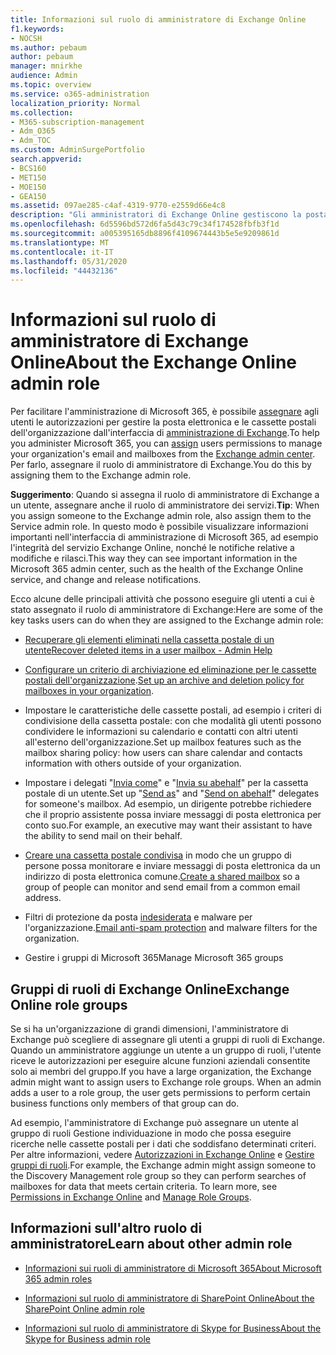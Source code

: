 ```yaml
---
title: Informazioni sul ruolo di amministratore di Exchange Online
f1.keywords:
- NOCSH
ms.author: pebaum
author: pebaum
manager: mnirkhe
audience: Admin
ms.topic: overview
ms.service: o365-administration
localization_priority: Normal
ms.collection:
- M365-subscription-management
- Adm_O365
- Adm_TOC
ms.custom: AdminSurgePortfolio
search.appverid:
- BCS160
- MET150
- MOE150
- GEA150
ms.assetid: 097ae285-c4af-4319-9770-e2559d66e4c8
description: "Gli amministratori di Exchange Online gestiscono la posta elettronica e le cassette postali dell'organizzazione. Ad esempio, recuperano gli elementi eliminati nella cassetta postale di un utente. "
ms.openlocfilehash: 6d5596bd572d6fa5d43c79c34f174528fbfb3f1d
ms.sourcegitcommit: a005395165db8896f4109674443b5e5e9209861d
ms.translationtype: MT
ms.contentlocale: it-IT
ms.lasthandoff: 05/31/2020
ms.locfileid: "44432136"
---
```

# <a name="about-the-exchange-online-admin-role"></a><span data-ttu-id="4b3ed-104">Informazioni sul ruolo di amministratore di Exchange Online</span><span class="sxs-lookup"><span data-stu-id="4b3ed-104">About the Exchange Online admin role</span></span>

<span data-ttu-id="4b3ed-105">Per facilitare l'amministrazione di Microsoft 365, è possibile [assegnare](assign-admin-roles.md) agli utenti le autorizzazioni per gestire la posta elettronica e le cassette postali dell'organizzazione dall'interfaccia di [amministrazione di Exchange](https://go.microsoft.com/fwlink/p/?LinkID=271807).</span><span class="sxs-lookup"><span data-stu-id="4b3ed-105">To help you administer Microsoft 365, you can [assign](assign-admin-roles.md) users permissions to manage your organization's email and mailboxes from the [Exchange admin center](https://go.microsoft.com/fwlink/p/?LinkID=271807).</span></span> <span data-ttu-id="4b3ed-106">Per farlo, assegnare il ruolo di amministratore di Exchange.</span><span class="sxs-lookup"><span data-stu-id="4b3ed-106">You do this by assigning them to the Exchange admin role.</span></span> 
  
 <span data-ttu-id="4b3ed-107">**Suggerimento**: Quando si assegna il ruolo di amministratore di Exchange a un utente, assegnare anche il ruolo di amministratore dei servizi.</span><span class="sxs-lookup"><span data-stu-id="4b3ed-107">**Tip**: When you assign someone to the Exchange admin role, also assign them to the Service admin role.</span></span> <span data-ttu-id="4b3ed-108">In questo modo è possibile visualizzare informazioni importanti nell'interfaccia di amministrazione di Microsoft 365, ad esempio l'integrità del servizio Exchange Online, nonché le notifiche relative a modifiche e rilasci.</span><span class="sxs-lookup"><span data-stu-id="4b3ed-108">This way they can see important information in the Microsoft 365 admin center, such as the health of the Exchange Online service, and change and release notifications.</span></span> 
  
<span data-ttu-id="4b3ed-109">Ecco alcune delle principali attività che possono eseguire gli utenti a cui è stato assegnato il ruolo di amministratore di Exchange:</span><span class="sxs-lookup"><span data-stu-id="4b3ed-109">Here are some of the key tasks users can do when they are assigned to the Exchange admin role:</span></span> 
  
- [<span data-ttu-id="4b3ed-110">Recuperare gli elementi eliminati nella cassetta postale di un utente</span><span class="sxs-lookup"><span data-stu-id="4b3ed-110">Recover deleted items in a user mailbox - Admin Help</span></span>](https://docs.microsoft.com/office365/enterprise/recover-deleted-items-in-a-mailbox)
    
- <span data-ttu-id="4b3ed-111">[Configurare un criterio di archiviazione ed eliminazione per le cassette postali dell'organizzazione](https://docs.microsoft.com/microsoft-365/compliance/set-up-an-archive-and-deletion-policy-for-mailboxes).</span><span class="sxs-lookup"><span data-stu-id="4b3ed-111">[Set up an archive and deletion policy for mailboxes in your organization](https://docs.microsoft.com/microsoft-365/compliance/set-up-an-archive-and-deletion-policy-for-mailboxes).</span></span>
    
- <span data-ttu-id="4b3ed-112">Impostare le caratteristiche delle cassette postali, ad esempio i criteri di condivisione della cassetta postale: con che modalità gli utenti possono condividere le informazioni su calendario e contatti con altri utenti all'esterno dell'organizzazione.</span><span class="sxs-lookup"><span data-stu-id="4b3ed-112">Set up mailbox features such as the mailbox sharing policy: how users can share calendar and contacts information with others outside of your organization.</span></span> 
    
- <span data-ttu-id="4b3ed-113">Impostare i delegati "[Invia come](give-mailbox-permissions-to-another-user.md#send-email-from-another-users-mailbox)" e "[Invia su abehalf](give-mailbox-permissions-to-another-user.md#send-email-on-behalf-of-another-user)" per la cassetta postale di un utente.</span><span class="sxs-lookup"><span data-stu-id="4b3ed-113">Set up "[Send as](give-mailbox-permissions-to-another-user.md#send-email-from-another-users-mailbox)" and "[Send on abehalf](give-mailbox-permissions-to-another-user.md#send-email-on-behalf-of-another-user)" delegates for someone's mailbox.</span></span> <span data-ttu-id="4b3ed-114">Ad esempio, un dirigente potrebbe richiedere che il proprio assistente possa inviare messaggi di posta elettronica per conto suo.</span><span class="sxs-lookup"><span data-stu-id="4b3ed-114">For example, an executive may want their assistant to have the ability to send mail on their behalf.</span></span> 
    
- <span data-ttu-id="4b3ed-115">[Creare una cassetta postale condivisa](../email/create-a-shared-mailbox.md) in modo che un gruppo di persone possa monitorare e inviare messaggi di posta elettronica da un indirizzo di posta elettronica comune.</span><span class="sxs-lookup"><span data-stu-id="4b3ed-115">[Create a shared mailbox](../email/create-a-shared-mailbox.md) so a group of people can monitor and send email from a common email address.</span></span> 
    
- <span data-ttu-id="4b3ed-116">Filtri di protezione da posta [indesiderata](https://docs.microsoft.com/microsoft-365/security/office-365-security/anti-spam-protection) e malware per l'organizzazione.</span><span class="sxs-lookup"><span data-stu-id="4b3ed-116">[Email anti-spam protection](https://docs.microsoft.com/microsoft-365/security/office-365-security/anti-spam-protection) and malware filters for the organization.</span></span> 
    
- <span data-ttu-id="4b3ed-117">Gestire i gruppi di Microsoft 365</span><span class="sxs-lookup"><span data-stu-id="4b3ed-117">Manage Microsoft 365 groups</span></span>
    
## <a name="exchange-online-role-groups"></a><span data-ttu-id="4b3ed-118">Gruppi di ruoli di Exchange Online</span><span class="sxs-lookup"><span data-stu-id="4b3ed-118">Exchange Online role groups</span></span>

<span data-ttu-id="4b3ed-p105">Se si ha un'organizzazione di grandi dimensioni, l'amministratore di Exchange può scegliere di assegnare gli utenti a gruppi di ruoli di Exchange. Quando un amministratore aggiunge un utente a un gruppo di ruoli, l'utente riceve le autorizzazioni per eseguire alcune funzioni aziendali consentite solo ai membri del gruppo.</span><span class="sxs-lookup"><span data-stu-id="4b3ed-p105">If you have a large organization, the Exchange admin might want to assign users to Exchange role groups. When an admin adds a user to a role group, the user gets permissions to perform certain business functions only members of that group can do.</span></span>
  
 <span data-ttu-id="4b3ed-p106">Ad esempio, l'amministratore di Exchange può assegnare un utente al gruppo di ruoli Gestione individuazione in modo che possa eseguire ricerche nelle cassette postali per i dati che soddisfano determinati criteri. Per altre informazioni, vedere [Autorizzazioni in Exchange Online](https://docs.microsoft.com/exchange/permissions-exo/permissions-exo) e [Gestire gruppi di ruoli](https://docs.microsoft.com/exchange/manage-role-groups-exchange-2013-help).</span><span class="sxs-lookup"><span data-stu-id="4b3ed-p106">For example, the Exchange admin might assign someone to the Discovery Management role group so they can perform searches of mailboxes for data that meets certain criteria. To learn more, see [Permissions in Exchange Online](https://docs.microsoft.com/exchange/permissions-exo/permissions-exo) and [Manage Role Groups](https://docs.microsoft.com/exchange/manage-role-groups-exchange-2013-help).</span></span>
  
## <a name="learn-about-other-admin-role"></a><span data-ttu-id="4b3ed-123">Informazioni sull'altro ruolo di amministratore</span><span class="sxs-lookup"><span data-stu-id="4b3ed-123">Learn about other admin role</span></span>

- [<span data-ttu-id="4b3ed-124">Informazioni sui ruoli di amministratore di Microsoft 365</span><span class="sxs-lookup"><span data-stu-id="4b3ed-124">About Microsoft 365 admin roles</span></span>](about-admin-roles.md)

- [<span data-ttu-id="4b3ed-125">Informazioni sul ruolo di amministratore di SharePoint Online</span><span class="sxs-lookup"><span data-stu-id="4b3ed-125">About the SharePoint Online admin role</span></span>](https://docs.microsoft.com/sharepoint/sharepoint-admin-role)

- [<span data-ttu-id="4b3ed-126">Informazioni sul ruolo di amministratore di Skype for Business</span><span class="sxs-lookup"><span data-stu-id="4b3ed-126">About the Skype for Business admin role</span></span>](https://docs.microsoft.com/skypeforbusiness/skype-for-business-online)